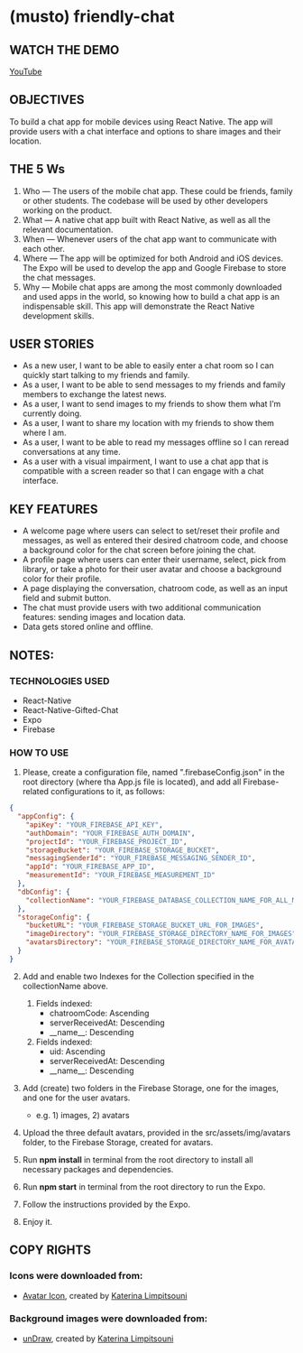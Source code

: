 # (musto) friendly-chat

## WATCH THE DEMO

[YouTube]()

## OBJECTIVES

To build a chat app for mobile devices using React Native. The app will provide users with a chat interface and options to share images and their location.

## THE 5 Ws

1. Who — The users of the mobile chat app. These could be friends, family or other students. The codebase will be used by other developers working on the product.
2. What — A native chat app built with React Native, as well as all the relevant documentation.
3. When — Whenever users of the chat app want to communicate with each other.
4. Where — The app will be optimized for both Android and iOS devices. The Expo will be used to develop the app and Google Firebase to store the chat messages.
5. Why — Mobile chat apps are among the most commonly downloaded and used apps in the world, so knowing how to build a chat app is an indispensable skill. This app will demonstrate the React Native development skills.

## USER STORIES

- As a new user, I want to be able to easily enter a chat room so I can quickly start talking to my friends and family.
- As a user, I want to be able to send messages to my friends and family members to exchange the latest news.
- As a user, I want to send images to my friends to show them what I’m currently doing.
- As a user, I want to share my location with my friends to show them where I am.
- As a user, I want to be able to read my messages offline so I can reread conversations at any time.
- As a user with a visual impairment, I want to use a chat app that is compatible with a screen reader so that I can engage with a chat interface.

## KEY FEATURES

- A welcome page where users can select to set/reset their profile and messages, as well as entered their desired chatroom code, and choose a background color for the chat screen before joining the chat.
- A profile page where users can enter their username, select, pick from library, or take a photo for their user avatar and choose a background color for their profile.
- A page displaying the conversation, chatroom code, as well as an input field and submit button.
- The chat must provide users with two additional communication features: sending images and location data.
- Data gets stored online and offline.

## NOTES:

### TECHNOLOGIES USED

- React-Native
- React-Native-Gifted-Chat
- Expo
- Firebase

### HOW TO USE

1. Please, create a configuration file, named ".firebaseConfig.json" in the root directory (where tha App.js file is located), and add all Firebase-related configurations to it, as follows:

```json
{
  "appConfig": {
    "apiKey": "YOUR_FIREBASE_API_KEY",
    "authDomain": "YOUR_FIREBASE_AUTH_DOMAIN",
    "projectId": "YOUR_FIREBASE_PROJECT_ID",
    "storageBucket": "YOUR_FIREBASE_STORAGE_BUCKET",
    "messagingSenderId": "YOUR_FIREBASE_MESSAGING_SENDER_ID",
    "appId": "YOUR_FIREBASE_APP_ID",
    "measurementId": "YOUR_FIREBASE_MEASUREMENT_ID"
  },
  "dbConfig": {
    "collectionName": "YOUR_FIREBASE_DATABASE_COLLECTION_NAME_FOR_ALL_MESSAGES"
  },
  "storageConfig": {
    "bucketURL": "YOUR_FIREBASE_STORAGE_BUCKET_URL_FOR_IMAGES",
    "imageDirectory": "YOUR_FIREBASE_STORAGE_DIRECTORY_NAME_FOR_IMAGES",
    "avatarsDirectory": "YOUR_FIREBASE_STORAGE_DIRECTORY_NAME_FOR_AVATARS"
  }
}
```

2. Add and enable two Indexes for the Collection specified in the collectionName above.
   1. Fields indexed:
      - chatroomCode: Ascending
      - serverReceivedAt: Descending
      - \_\_name\_\_: Descending
   2. Fields indexed:
      - uid: Ascending
      - serverReceivedAt: Descending
      - \_\_name\_\_: Descending
3. Add (create) two folders in the Firebase Storage, one for the images, and one for the user avatars.

   - e.g. 1) images, 2) avatars

4. Upload the three default avatars, provided in the src/assets/img/avatars folder, to the Firebase Storage, created for avatars.
5. Run **npm install** in terminal from the root directory to install all necessary packages and dependencies.
6. Run **npm start** in terminal from the root directory to run the Expo.
7. Follow the instructions provided by the Expo.
8. Enjoy it.

## COPY RIGHTS

### Icons were downloaded from:

- [Avatar Icon](https://undraw.co/illustrations), created by [Katerina Limpitsouni](https://twitter.com/ninaLimpi)

### Background images were downloaded from:

- [unDraw](https://undraw.co/illustrations), created by [Katerina Limpitsouni](https://twitter.com/ninaLimpi)

